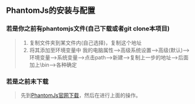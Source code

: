 ## PhantomJs的安装与配置

### 若是你之前有phantomjs文件(自己下载或者git clone本项目)

>  1. 复制文件夹到某文件内(自己选择)，复制这个地址
>  2. 将其添加至环境变量中 我的电脑属性-->高级系统设置-->高级(默认)-->环境变量-->系统变量-->点击path-->新建-->复制上一步的地址-->后面加上\bin-->各种确定

### 若是之前未下载

>  先到[PhantomJs官网下载](https://phantomjs.org/download.html)，然后在进行上面的操作。
